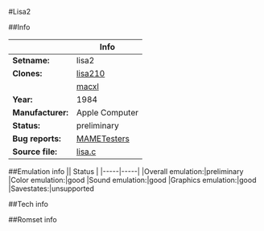 #Lisa2

##Info

||Info|
|-----|-----|
|**Setname:**|lisa2
|**Clones:**|[lisa210](lisa210.md)
||[macxl](macxl.md)
|**Year:**|1984
|**Manufacturer:**|Apple Computer
|**Status:**|preliminary
|**Bug reports:**|[MAMETesters](http://mametesters.org/view_all_set.php?type=1&temporary=y&search=lisa.c)
|**Source file:**|[lisa.c](https://github.com/mamedev/mame/blob/master/src/mess/drivers/lisa.c)

##Emulation info
|| Status |
|-----|-----|
|Overall emulation:|preliminary
|Color emulation:|good
|Sound emulation:|good
|Graphics emulation:|good
|Savestates:|unsupported

##Tech info

##Romset info

<!--- START OF EDITED COMMENT DO NOT TOUCH TEXT ABOVE-->
